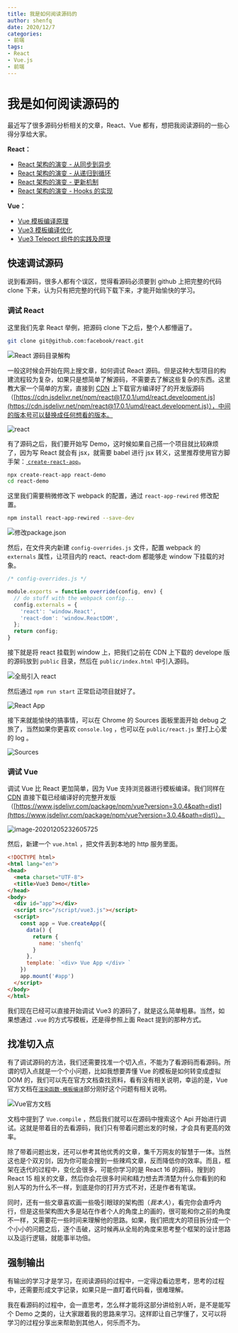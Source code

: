 ```yaml
---
title: 我是如何阅读源码的
author: shenfq
date: 2020/12/7
categories:
- 前端
tags:
- React
- Vue.js
- 前端
---
```


# 我是如何阅读源码的

最近写了很多源码分析相关的文章，React、Vue 都有，想把我阅读源码的一些心得分享给大家。

**React：**

- [React 架构的演变 - 从同步到异步](https://blog.shenfq.com/2020/react-架构的演变-从同步到异步/)
- [React 架构的演变 - 从递归到循环](https://blog.shenfq.com/2020/react-架构的演变-从递归到循环/)
- [React 架构的演变 - 更新机制](https://blog.shenfq.com/2020/react-架构的演变-更新机制/)
- [React 架构的演变 - Hooks 的实现](https://blog.shenfq.com/2020/react-架构的演变-hooks-的实现/)

**Vue：**

- [Vue 模板编译原理](https://blog.shenfq.com/2020/vue-模板编译原理/)
- [Vue3 模板编译优化](https://blog.shenfq.com/2020/vue3-模板编译优化/)
- [Vue3 Teleport 组件的实践及原理](https://blog.shenfq.com/2020/vue3-teleport-组件的实践及原理/)

## 快速调试源码

说到看源码，很多人都有个误区，觉得看源码必须要到 github 上把完整的代码 clone 下来，认为只有把完整的代码下载下来，才能开始愉快的学习。

### 调试 React

这里我们先拿 React 举例，把源码 clone 下之后，整个人都懵逼了。

```bash
git clone git@github.com:facebook/react.git
```

![React 源码目录解构](https://file.shenfq.com/pic/20201205210806.png)

一般这时候会开始在网上搜文章，如何调试 React 源码。但是这种大型项目的构建流程较为复杂，如果只是想简单了解源码，不需要去了解这些复杂的东西。这里教大家一个简单的方案，直接到 [CDN](https://www.jsdelivr.com/) 上下载官方编译好了的开发版源码（[https://cdn.jsdelivr.net/npm/react@17.0.1/umd/react.development.js](https://cdn.jsdelivr.net/npm/react@17.0.1/umd/react.development.js)），中间的版本号可以替换成任何想看的版本。

![react](https://file.shenfq.com/pic/20201205214642.png)

有了源码之后，我们要开始写 Demo，这时候如果自己搭一个项目就比较麻烦了，因为写 React 就会有 jsx，就需要 babel 进行 jsx 转义，这里推荐使用官方脚手架：[ `create-react-app`](https://github.com/facebook/create-react-app)。

```bash
npx create-react-app react-demo
cd react-demo
```

这里我们需要稍微修改下 webpack 的配置，通过 `react-app-rewired` 修改配置。

```bash
npm install react-app-rewired --save-dev
```

![修改package.json](https://file.shenfq.com/pic/20201205224815.png)

然后，在文件夹内新建 ``config-overrides.js`` 文件，配置 webpack 的 `externals` 属性，让项目内的 react、react-dom 都能够走 window 下挂载的对象。

```js
/* config-overrides.js */

module.exports = function override(config, env) {
  // do stuff with the webpack config...
  config.externals = {
    'react': 'window.React',
    'react-dom': 'window.ReactDOM',
  };
  return config;
}
```

接下就是将 react 挂载到 window 上，把我们之前在 CDN 上下载的 develope 版的源码放到 `public` 目录，然后在 `public/index.html` 中引入源码。

![全局引入 react](https://file.shenfq.com/pic/20201205225910.png)

然后通过 `npm run start` 正常启动项目就好了。

![React App](https://file.shenfq.com/pic/20201205230552.png)

接下来就能愉快的搞事情，可以在 Chrome 的 Sources 面板里面开始 debug 之旅了，当然如果你更喜欢 `console.log` ，也可以在 `public/react.js` 里打上心爱的 log 。

![Sources](https://file.shenfq.com/pic/20201205231401.png)

### 调试 Vue

调试 Vue 比 React 更加简单，因为 Vue 支持浏览器进行模板编译。我们同样在 [CDN](https://www.jsdelivr.com/) 直接下载已经编译好的完整开发版（[https://www.jsdelivr.com/package/npm/vue?version=3.0.4&path=dist](https://www.jsdelivr.com/package/npm/vue?version=3.0.4&path=dist)）。

![image-20201205232605725](https://file.shenfq.com/pic/20201205232605.png)

然后，新建一个 `vue.html` ，把文件丢到本地的 http 服务里面。

```html
<!DOCTYPE html>
<html lang="en">
<head>
  <meta charset="UTF-8">
  <title>Vue3 Demo</title>
</head>
<body>
  <div id="app"></div>
  <script src="/script/vue3.js"></script>
  <script>
    const app = Vue.createApp({
      data() {
        return {
          name: 'shenfq'
        }
      },
      template: `<div> Vue App </div> `
    })
    app.mount('#app')
  </script>
</body>
</html>
```

我们现在已经可以直接开始调试 Vue3 的源码了，就是这么简单粗暴。当然，如果想通过 `.vue` 的方式写模板，还是得参照上面 React 提到的那种方式。

## 找准切入点

有了调试源码的方法，我们还需要找准一个切入点，不能为了看源码而看源码。所谓的切入点就是一个个小问题，比如我想要弄懂 Vue 的模板是如何转变成虚拟 DOM 的，我们可以先在官方文档查找资料，看有没有相关说明，幸运的是，Vue 官方文档在[`渲染函数-模板编译`](https://vue3js.cn/docs/zh/guide/render-function.html#%E6%A8%A1%E6%9D%BF%E7%BC%96%E8%AF%91)部分刚好这个问题有相关说明。

![Vue官方文档](https://file.shenfq.com/pic/20201206135457.png)

文档中提到了 `Vue.compile` ，然后我们就可以在源码中搜索这个 Api 开始进行调试。这就是带着目的去看源码，我们只有带着问题出发的时候，才会具有更高的效率。

除了带着问题出发，还可以参考其他优秀的文章，集千万网友的智慧于一体。当然这也是个双刃剑，因为你可能会搜到一些辣鸡文章，反而降低你的效率。而且，框架在迭代的过程中，变化会很多，可能你学习的是 React 16 的源码，搜到的 React 15 相关的文章，然后你会花很多时间和精力想去弄清楚为什么你看到的和别人写的为什么不一样，到底是你的打开方式不对，还是作者有笔误。

同时，还有一些文章喜欢画一些吸引眼球的架构图（*我本人*），看完你会直呼内行，但是这些架构图大多是站在作者个人的角度上的画的，很可能和你之前的角度不一样，又需要花一些时间来理解他的思路。如果，我们把庞大的项目拆分成一个个小小的问题之后，逐个击破，这时候再从全局的角度来思考整个框架的设计思路以及运行逻辑，就能事半功倍。

## 强制输出

有输出的学习才是学习，在阅读源码的过程中，一定得边看边思考，思考的过程中，还需要形成文字记录，如果只是一直盯着代码看，很难理解。

我在看源码的过程中，会一直思考，怎么样才能将这部分讲给别人听，是不是能写个 Demo 之类的，让大家跟着我的思路来学习。这样即让自己学懂了，又可以将学习的过程分享出来帮助到其他人，何乐而不为。

